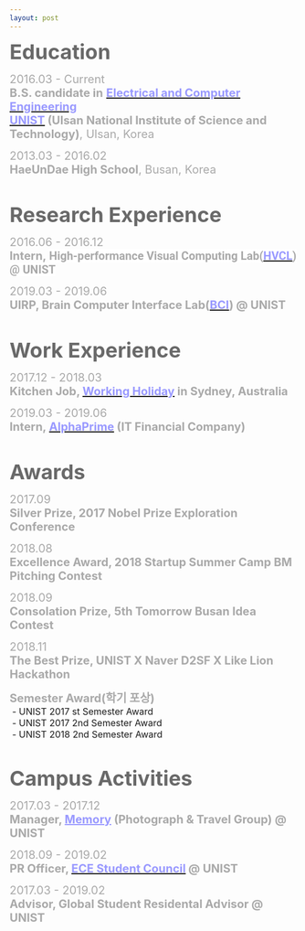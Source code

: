```yaml
---
layout: post
---
```

<html>
<head>
	<title></title>
</head>
<body>
<p align="left"><strong><span style="color:#696969;"><span style="font-size:36px;">Education</span></span></strong></p>

<p align="left"><font color="#a9a9a9"><span style="font-size: 20px;">2016.03 -&nbsp;Current</span></font><br />
<span style="font-size: 20px;"><span style="color: rgb(169, 169, 169);"><strong>B.S. candidate in</strong>&nbsp;</span><strong><a href="http://ece.unist.ac.kr/"><span style="color:#9999ff;">Electrical and Computer Engineering</span></a><span style="color:#9999ff;">&nbsp;</span></strong></span><br />
<span style="font-size: 20px;"><strong><a href="http://unist.ac.kr"><span style="color:#9999ff;">UNIST</span></a></strong><span style="color:#9999ff;"><strong>&nbsp;</strong></span><span style="color: rgb(169, 169, 169);"><strong>(Ulsan National Institute of Science and Technology)</strong>, Ulsan, Korea</span></span></p>

<p align="left"><font color="#a9a9a9"><span style="font-size: 20px;">2013.03 -&nbsp;2016.02</span></font><br />
<span style="font-size: 20px;"><strong><font color="#a9a9a9">HaeUnDae High School</font></strong><font color="#a9a9a9">, Busan, Korea</font></span></p>

<p align="left">&nbsp;</p>

<p align="left"><font color="#696969"><span style="font-size: 36px;"><b>Research Experience</b></span></font></p>

<p align="left"><font color="#a9a9a9"><span style="font-size: 20px;">2016.06&nbsp;- 2016.12</span></font><br />
<span style="font-size:20px;"><span style="color:#A9A9A9;"><strong>Intern,&nbsp;<span style="font-family: Roboto, &quot;Helvetica Neue&quot;, sans-serif; text-align: justify; background-color: rgb(255, 255, 255);">High-performance Visual Computing Lab(</span></strong></span><strong><span style="font-family: Roboto, &quot;Helvetica Neue&quot;, sans-serif; text-align: justify; background-color: rgb(255, 255, 255);"><a href="http://hvcl.unist.ac.kr/"><span style="color:#9999ff;">HVCL</span></a></span></strong><span style="color:#A9A9A9;"><strong><span style="font-family: Roboto, &quot;Helvetica Neue&quot;, sans-serif; text-align: justify; background-color: rgb(255, 255, 255);">) @ UNIST</span></strong></span></span><span style="font-size: 20px;"><span style="color: rgb(169, 169, 169);">&nbsp;</span></span></p>

<p align="left"><font color="#a9a9a9"><span style="font-size: 20px;">2019.03&nbsp;- 2019.06</span></font><br />
<span style="font-size: 20px;"><span style="color: rgb(169, 169, 169);"><b>UIRP, Brain Computer Interface Lab(</b></span><strong><a href="http://bci.unist.ac.kr/"><span style="color:#9999ff;">BCI</span></a><span style="color:#A9A9A9;">) @ UNIST</span></strong></span></p>

<p align="left">&nbsp;</p>

<p align="left"><strong><span style="color: rgb(105, 105, 105);"><span style="font-size: 36px;">Work Experience</span></span></strong></p>

<p align="left"><font color="#a9a9a9"><span style="font-size: 20px;">2017.12&nbsp;- 2018.03</span></font><br />
<span style="font-size: 20px;"><strong style=""><font color="#a9a9a9">Kitchen Job, </font><a href="http://whic.mofa.go.kr/eng/"><span style="color:#9999ff;">Working Holiday</span></a></strong></span><span style="font-size: 20px;"><strong style=""><font color="#9999ff">&nbsp;</font><span style="color:#A9A9A9;">in Sydney, Australia</span></strong></span></p>

<p align="left"><font color="#a9a9a9"><span style="font-size: 20px;">2019.03 - 2019.06</span></font><br />
<span style="font-size: 20px;"><span style="color: rgb(169, 169, 169);"><strong>Intern,&nbsp;</strong></span><strong><a href="http://alphaprime.co.kr"><span style="color: rgb(153, 153, 255);">AlphaPrime</span></a><span style="color: rgb(153, 153, 255);">&nbsp;</span></strong><span style="color: rgb(169, 169, 169);"><strong>(IT Financial&nbsp;Company)</strong></span></span></p>

<p align="left">&nbsp;</p>

<p align="left"><strong><span style="color: rgb(105, 105, 105);"><span style="font-size: 36px;">Awards</span></span></strong></p>

<p align="left"><font color="#a9a9a9"><span style="font-size: 20px;">2017.09</span></font><br />
<span style="font-size: 20px;"><span style="color: rgb(169, 169, 169);"><strong>Silver Prize, 2017 Nobel Prize Exploration Conference</strong></span></span></p>

<p align="left"><font color="#a9a9a9"><span style="font-size: 20px;">2018.08</span></font><br />
<span style="font-size: 20px;"><span style="color: rgb(169, 169, 169);"><strong>Excellence Award, 2018 Startup Summer Camp BM Pitching Contest</strong></span></span></p>

<p align="left"><font color="#a9a9a9"><span style="font-size: 20px;">2018.09</span></font><br />
<span style="font-size: 20px;"><span style="color: rgb(169, 169, 169);"><strong>Consolation Prize,&nbsp;5th Tomorrow Busan Idea Contest</strong></span></span></p>

<p align="left"><font color="#a9a9a9"><span style="font-size: 20px;">2018.11</span></font><br />
<span style="font-size: 20px;"><span style="color: rgb(169, 169, 169);"><strong>The Best&nbsp;Prize, UNIST X Naver D2SF X Like Lion Hackathon</strong></span></span></p>

<p><font color="#a9a9a9"><span style="font-size: 20px;">​</span></font><b style="font-size: 20px; color: rgb(169, 169, 169);">Semester Award(학기 포상)</b><br />
<span style="font-size:16px;">&nbsp;-&nbsp;UNIST 2017 st&nbsp;Semester Award<br />
&nbsp;-&nbsp;UNIST 2017&nbsp;2nd Semester Award<br />
&nbsp;-&nbsp;UNIST 2018&nbsp;2nd Semester Award</span></p>

<p>&nbsp;</p>

<p align="left"><strong><span style="color: rgb(105, 105, 105);"><span style="font-size: 36px;">Campus Activities</span></span></strong></p>

<p align="left"><font color="#a9a9a9"><span style="font-size: 20px;">2017.03&nbsp;- 2017.12</span></font><br />
<font color="#a9a9a9"><span style="font-size: 20px;"><b>Manager, </b></span></font><span style="font-size: 20px;"><b style=""><a href="https://www.facebook.com/groups/326115774135063/" style="color: rgb(153, 153, 255);">Memory</a>&nbsp;<font color="#a9a9a9">(Photograph &amp; Travel Group) @ UNIST</font></b></span></p>

<p align="left"><font color="#a9a9a9"><span style="font-size: 20px;">2018.09&nbsp;- 2019.02</span></font><br />
<font color="#a9a9a9"><span style="font-size: 20px;"><b>PR Officer, </b></span></font><span style="font-size: 20px;"><b><a href="https://www.facebook.com/UnistECE/"><span style="color:#9999ff;">ECE Student Council</span></a><font color="#a9a9a9">&nbsp;@ UNIST</font></b></span></p>

<p align="left"><font color="#a9a9a9"><span style="font-size: 20px;">2017.03&nbsp;- 2019.02</span></font><br />
<font color="#a9a9a9"><span style="font-size: 20px;"><b>Advisor, Global Student Residental Advisor @ UNIST</b></span></font></p>

<p align="left">&nbsp;</p>

<div>&nbsp;</div>
</body>
</html>


